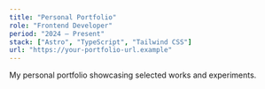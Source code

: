 ```yaml
---
title: "Personal Portfolio"
role: "Frontend Developer"
period: "2024 — Present"
stack: ["Astro", "TypeScript", "Tailwind CSS"]
url: "https://your-portfolio-url.example"
---
```


My personal portfolio showcasing selected works and experiments.

